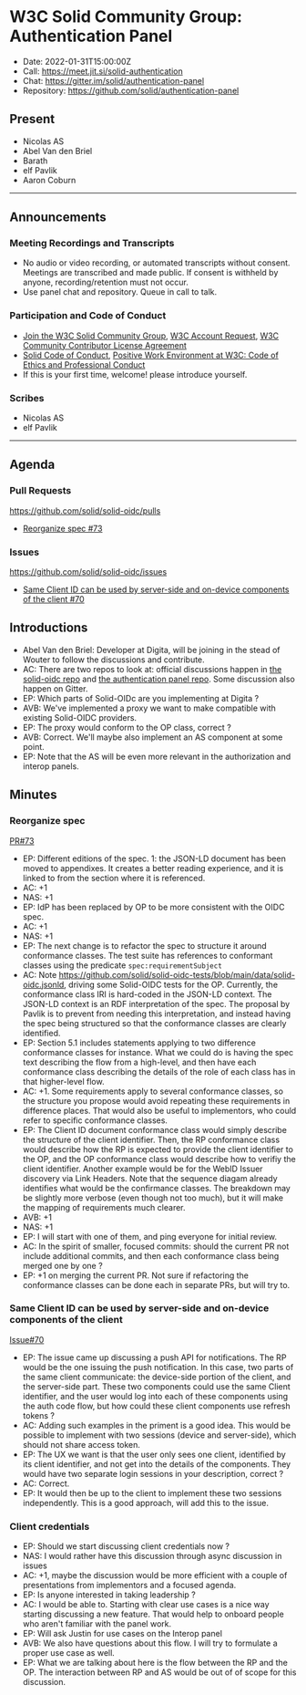 # W3C Solid Community Group: Authentication Panel

* Date: 2022-01-31T15:00:00Z
* Call: https://meet.jit.si/solid-authentication
* Chat: https://gitter.im/solid/authentication-panel
* Repository: https://github.com/solid/authentication-panel


## Present
* Nicolas AS
* Abel Van den Briel
* Barath
* elf Pavlik
* Aaron Coburn

---

## Announcements

### Meeting Recordings and Transcripts
* No audio or video recording, or automated transcripts without consent. Meetings are transcribed and made public. If consent is withheld by anyone, recording/retention must not occur.
* Use panel chat and repository. Queue in call to talk.


### Participation and Code of Conduct
* [Join the W3C Solid Community Group](https://www.w3.org/community/solid/join), [W3C Account Request](http://www.w3.org/accounts/request), [W3C Community Contributor License Agreement](https://www.w3.org/community/about/agreements/cla/)
* [Solid Code of Conduct](https://github.com/solid/process/blob/master/code-of-conduct.md), [Positive Work Environment at W3C: Code of Ethics and Professional Conduct](https://github.com/solid/process/blob/master/code-of-conduct.md)
* If this is your first time, welcome! please introduce yourself.


### Scribes
* Nicolas AS
* elf Pavlik

---

## Agenda

### Pull Requests
https://github.com/solid/solid-oidc/pulls

*  [Reorganize spec #73](https://github.com/solid/solid-oidc/pull/73)

### Issues
https://github.com/solid/solid-oidc/issues

* [Same Client ID can be used by server-side and on-device components of the client #70](https://github.com/solid/solid-oidc/issues/70)

## Introductions

* Abel Van den Briel: Developer at Digita, will be joining in the stead of Wouter to follow the discussions and contribute.
* AC: There are two repos to look at: official discussions happen in [the solid-oidc repo](https://github.com/solid/solid-oidc/) and [the authentication panel repo](https://github.com/solid/authentication-panel/). Some discussion also happen on Gitter.
* EP: Which parts of Solid-OIDc are you implementing at Digita ?
* AVB: We've implemented a proxy we want to make compatible with existing Solid-OIDC providers.
* EP: The proxy would conform to the OP class, correct ?
* AVB: Correct. We'll maybe also implement an AS component at some point.
* EP: Note that the AS will be even more relevant in the authorization and interop panels. 

## Minutes

### Reorganize spec

[PR#73](https://github.com/solid/solid-oidc/pull/73)

* EP: Different editions of the spec. 1: the JSON-LD document has been moved to appendixes. It creates a better reading experience, and it is linked to from the section where it is referenced.
* AC: +1
* NAS: +1
* EP: IdP has been replaced by OP to be more consistent with the OIDC spec.
* AC: +1
* NAS: +1
* EP: The next change is to refactor the spec to structure it around conformance classes. The test suite has references to conformant classes using the predicate `spec:requirementSubject`
* AC: Note https://github.com/solid/solid-oidc-tests/blob/main/data/solid-oidc.jsonld, driving some Solid-OIDC tests for the OP. Currently, the conformance class IRI is hard-coded in the JSON-LD context. The JSON-LD context is an RDF interpretation of the spec. The proposal by Pavlik is to prevent from needing this interpretation, and instead having the spec being structured so that the conformance classes are clearly identified.
* EP: Section 5.1 includes statements applying to two difference conformance classes for instance. What we could do is having the spec text describing the flow from a high-level, and then have each conformance class describing the details of the role of each class has in that higher-level flow.
* AC: +1. Some requirements apply to several conformance classes, so the structure you propose would avoid repeating these requirements in difference places. That would also be useful to implementors, who could refer to specific conformance classes.
* EP: The Client ID document conformance class would simply describe the structure of the client identifier. Then, the RP conformance class would describe how the RP is expected to provide the client identifier to the OP, and the OP conformance class would describe how to verifiy the client identifier. Another example would be for the WebID Issuer discovery via Link Headers. Note that the sequence diagam already identifies what would be the confirmance classes. The breakdown may be slightly more verbose (even though not too much), but it will make the mapping of requirements much clearer.
* AVB: +1
* NAS: +1
* EP: I will start with one of them, and ping everyone for initial review.
* AC: In the spirit of smaller, focused commits: should the current PR not include additional commits, and then each conformance class being merged one by one ?
* EP: +1 on merging the current PR. Not sure if refactoring the conformance classes can be done each in separate PRs, but will try to.

### Same Client ID can be used by server-side and on-device components of the client

[Issue#70](https://github.com/solid/solid-oidc/issues/70)

* EP: The issue came up discussing a push API for notifications. The RP would be the one issuing the push notification. In this case, two parts of the same client communicate: the device-side portion of the client, and the server-side part. These two components could use the same Client identifier, and the user would log into each of these components using the auth code flow, but how could these client components use refresh tokens ? 
* AC: Adding such examples in the priment is a good idea. This would be possible to implement with two sessions (device and server-side), which should not share access token.
* EP: The UX we want is that the user only sees one client, identified by its client identifier, and not get into the details of the components. They would have two separate login sessions in your description, correct ? 
* AC: Correct.
* EP: It would then be up to the client to implement these two sessions independently. This is a good approach, will add this to the issue.

### Client credentials

* EP: Should we start discussing client credentials now ?
* NAS: I would rather have this discussion through async discussion in issues
* AC: +1, maybe the discussion would be more efficient with a couple of presentations from implementors and a focused agenda.
* EP: Is anyone interested in taking leadership ?
* AC: I would be able to. Starting with clear use cases is a nice way starting discussing a new feature. That would help to onboard people who aren't familiar with the panel work.
* EP: Will ask Justin for use cases on the Interop panel
* AVB: We also have questions about this flow. I will try to formulate a proper use case as well.
* EP: What we are talking about here is the flow between the RP and the OP. The interaction between RP and AS would be out of of scope for this discussion.
